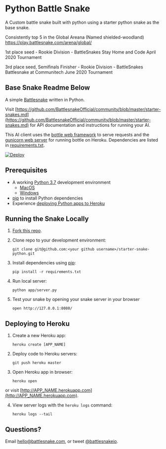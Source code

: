 # Python Battle Snake

A Custom battle snake built with python using a starter python snake as the base snake.

Consistently top 5 in the Global Areana (Named shielded-woodland)
https://play.battlesnake.com/arena/global/

1st place seed - Rookie Division - BattleSnakes Stay Home and Code April 2020 Tournament

3rd place seed, Semifinals Finisher - Rookie Division - BattleSnakes Battlesnake at Communitech June 2020 Tournament

## Base Snake Readme Below

A simple [Battlesnake](http://play.battlesnake.com) written in Python.

Visit [https://github.com/BattlesnakeOfficial/community/blob/master/starter-snakes.md](https://github.com/BattlesnakeOfficial/community/blob/master/starter-snakes.md) for API documentation and instructions for running your AI.

This AI client uses the [bottle web framework](http://bottlepy.org/docs/dev/index.html) to serve requests and the [gunicorn web server](http://gunicorn.org/) for running bottle on Heroku. Dependencies are listed in [requirements.txt](requirements.txt).

[![Deploy](https://www.herokucdn.com/deploy/button.png)](https://heroku.com/deploy)

## Prerequisites

- A working [Python 3.7](https://www.python.org/downloads/) development environment
  - [MacOS](http://hackercodex.com/guide/python-development-environment-on-mac-osx/)
  - [Windows](https://docs.battlesnake.com/tutorials/python)
- [pip](https://pip.pypa.io/en/latest/installing.html) to install Python dependencies
- Experience [deploying Python apps to Heroku](https://devcenter.heroku.com/articles/getting-started-with-python#introduction)

## Running the Snake Locally

1. [Fork this repo](https://github.com/BattlesnakeOfficial/starter-snake-python/fork).

2. Clone repo to your development environment:

    ```shell
    git clone git@github.com:<your github username>/starter-snake-python.git
    ```

3. Install dependencies using [pip](https://pip.pypa.io/en/latest/installing.html):

    ```shell
    pip install -r requirements.txt
    ```

4. Run local server:

    ```shell
    python app/server.py
    ```

5. Test your snake by opening your snake server in your browser

    ```shell
    open http://127.0.0.1:8080/
    ```

## Deploying to Heroku

1. Create a new Heroku app:

    ```shell
    heroku create [APP_NAME]
    ```

2. Deploy code to Heroku servers:

    ```shell
    git push heroku master
    ```

3. Open Heroku app in browser:

    ```shell
    heroku open
    ```

or visit [http://APP_NAME.herokuapp.com](http://APP_NAME.herokuapp.com).

4. View server logs with the `heroku logs` command:

    ```shell
    heroku logs --tail
    ```

## Questions?

Email [hello@battlesnake.com](mailto:hello@battlesnake.com), or tweet [@battlesnakeio](http://twitter.com/battlesnakeio).
